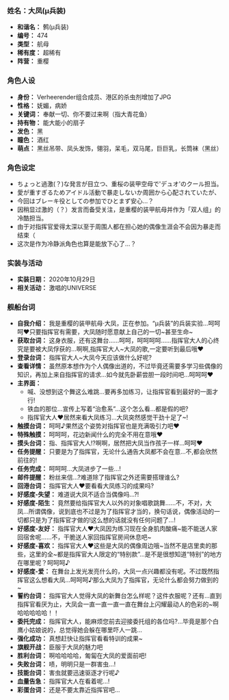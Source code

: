 ### 姓名：大凤(μ兵装)
* **和谐名：** 鹩(μ兵装)
* **编号：** 474
* **类型：** 航母
* **稀有度：** 超稀有
* **阵营：** 重樱


### 角色人设
* **身份：** Verheerender组合成员、港区的杀虫剂增加了JPG
* **性格：** 妩媚，病娇
* **关键词：** 奉献一切、你不要过来啊（指大青花鱼）
* **持有物：** 能大能小的扇子
* **发色：** 黑
* **瞳色：** 酒红
* **萌点：** 黑丝吊带、凤头发饰，翎羽，呆毛，双马尾，巨巨乳，长筒袜（黑丝）


### 角色设定
* ちょっと過激(？)な発言が目立つ、重桜の装甲空母で'デュオ'のクール担当。
* 愛が重すぎるためアイドル活動で暴走しないか周囲から心配されていたが、
* 今回はブレーキ役としての参加でひとまず安心…？
* 因稍显过激的（？）发言而备受关注，是重樱的装甲航母并作为「双人组」的冷酷担当。
* 由于对指挥官爱得太深以至于周围人都在担心她的偶像生涯会不会因为暴走而结束（
* 这次是作为冷静派角色也算是能放下心了…？


### 实装与活动
* **实装日期：** 2020年10月29日
* **相关活动：** 激唱的UNIVERSE


### 舰船台词
* **自我介绍：** 我是重樱的装甲航母·大凤，正在参加。“μ兵装”的兵装实验…呵呵呵❤只要指挥官有需要，大凤随时愿意献上自己的一切~甚至生命~
* **获取台词：** 这身衣服，还有这舞台……呵呵，呵呵呵呵……指挥官大人的心终究是要被大凤俘获的…啊啊,指挥官大人~大凤的歌,一定要听到最后哦❤
* **登录台词：** 指挥官大人~大凤今天应该做什么好呢?
* **查看详情：** 虽然原本想作为个人偶像出道的，不过毕竟还需要多学习些偶像的知识，再加上来自指挥官的请求…如今就先卧薪尝胆一段时间吧…呵呵呵❤
* **主界面：**
  * 喊、没想到这个舞这么难跳…要再多加练习，让指挥官看到最好的一面才行!
  * 铁血的那位…宣传上写着“治愈系”…这个怎么看…都是假的吧?
  * 指挥官大人❤居然来看大凤练习…大凤突然感觉干劲十足了~!
* **触摸台词：** 呵呵♪果然这个姿势对指挥官也是充满吸引力吧❤
* **特殊触摸：** 呵呵呵，花边新闻什么的完全不用在意哦❤
* **摸头台词：** 指、指挥官大人!?啊啊，居然把大凤当作孩子一样…呵呵❤
* **任务提醒：** 只要是为了指挥官，无论什么通告大凤都不会在意…不,都会欣然前往的!
* **任务完成：** 呵呵呵…大凤进步了一些…!
* **邮件提醒：** 粉丝来信…?难道除了指挥官之外还需要搭理谁么?
* **回港台词：** 指挥官大人❤要看看大凤练习的成果吗?
* **好感度-失望：** 难道说大凤不适合当偶像吗…?!
* **好感度-陌生：** 竟然要给指挥官大人以外的对象唱歌跳舞……不，不对，大凤…所谓偶像，说到底也不过是为了指挥官才当的，换句话说，偶像活动的一切都只是为了指挥官才做的!这么想的话就没有任何问题了…!
* **好感度-友好：** 指挥官大人❤大凤因为练习现在全身肌肉酸痛~能不能送人家回宿舍呢……不，干脆送人家回指挥官房间休息吧~
* **好感度-喜欢：** 指挥官大人❤这些是大凤的偶像周边哦~当然不是店里卖的那些，这里的全~都是指挥官大人限定的“特别款”…是不是很想知道“特别”的地方在哪里呢？呵呵呵♪
* **好感度-爱：** 在舞台上发光发亮什么的，大凤一点兴趣都没有呢。不过既然指挥官这么想看大凤…呵呵呵♪那么大凤为了指挥官，无论什么都会努力做到的~
* **誓约台词：** 指挥官大人觉得大凤的新舞台怎么样呢？这件衣服呢？还有…直到指挥官看厌为止，大凤会一直一直一直一直在舞台上闪耀最动人的色彩的~啊哈哈哈哈哈！！
* **委托完成：** 指挥官大人，能麻烦您前去迎接委托组的各位吗?…毕竟是那个白鹰小姑娘说的，总觉得她会躲在哪里吓人一跳…
* **强化成功：** 真想赶快让指挥官看看特训的成果~
* **旗舰开战：** 臣服于大凤的魅力吧
* **胜利台词：** 啊哈哈哈哈，匍匐在大凤的爱面前吧!
* **失败台词：** 啧，明明只是一群害虫…!
* **技能台词：** 害虫就要迅速驱逐才行呢♪
* **血量告急：** 指挥官大人在看着呢…!
* **彩蛋台词：** 还是不要太靠近指挥官吧…
